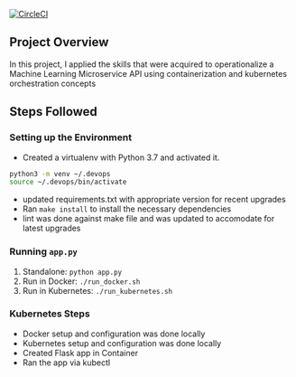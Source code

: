 [![CircleCI](https://circleci.com/gh/rbtadikonda/Operationalize_ML_Microservices_API.svg?style=svg)](https://circleci.com/gh/rbtadikonda/Operationalize_ML_Microservices_API)

## Project Overview

In this project, I applied the skills that were acquired to operationalize a Machine Learning Microservice API using containerization and kubernetes orchestration concepts


## Steps Followed
### Setting up the Environment

* Created a virtualenv with Python 3.7 and activated it. 
```bash
python3 -m venv ~/.devops
source ~/.devops/bin/activate
```
* updated requirements.txt with appropriate version for recent upgrades
* Ran `make install` to install the necessary dependencies
* lint was done against make file and was updated to accomodate for latest upgrades

### Running `app.py`

1. Standalone:  `python app.py`
2. Run in Docker:  `./run_docker.sh`
3. Run in Kubernetes:  `./run_kubernetes.sh`

### Kubernetes Steps

* Docker setup and configuration was done locally
* Kubernetes setup and configuration was done locally
* Created Flask app in Container
* Ran the app via kubectl
